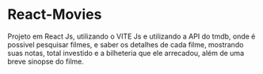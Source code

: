 # React-Movies
Projeto em React Js, utilizando o VITE Js e utilizando a API do tmdb, onde é possivel pesquisar filmes, e saber os detalhes de cada filme, mostrando suas notas, 
total investido e a bilheteria que ele arrecadou, além de uma breve sinopse do filme. 
